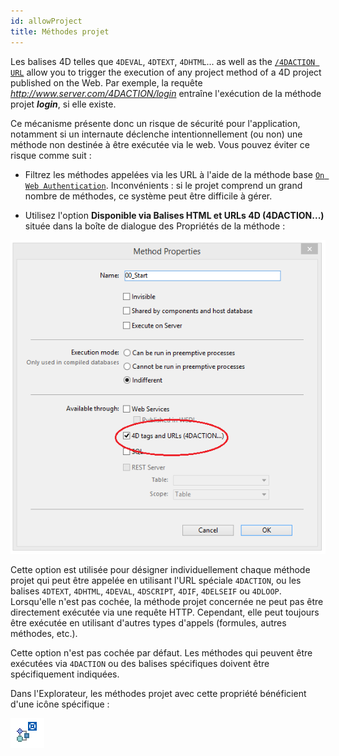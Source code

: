 ```yaml
---
id: allowProject
title: Méthodes projet
---
```


Les balises 4D telles que `4DEVAL`, `4DTEXT`, `4DHTML`... as well as the [`/4DACTION URL`](./httpRequests.md#4daction) allow you to trigger the execution of any project method of a 4D project published on the Web. Par exemple, la requête *http://www.server.com/4DACTION/login* entraîne l'exécution de la méthode projet ***login***, si elle existe.

Ce mécanisme présente donc un risque de sécurité pour l'application, notamment si un internaute déclenche intentionnellement (ou non) une méthode non destinée à être exécutée via le web. Vous pouvez éviter ce risque comme suit :

- Filtrez les méthodes appelées via les URL à l'aide de la méthode base [`On Web Authentication`](authentication.md#on-web-authentication). Inconvénients : si le projet comprend un grand nombre de méthodes, ce système peut être difficile à gérer.

- Utilisez l'option **Disponible via Balises HTML et URLs 4D (4DACTION...)** située dans la boîte de dialogue des Propriétés de la méthode :

![](../assets/en/WebServer/methodProperties.png)

Cette option est utilisée pour désigner individuellement chaque méthode projet qui peut être appelée en utilisant l'URL spéciale `4DACTION`, ou les balises `4DTEXT`, `4DHTML`, `4DEVAL`, `4DSCRIPT`, `4DIF`, `4DELSEIF` ou `4DLOOP`. Lorsqu'elle n'est pas cochée, la méthode projet concernée ne peut pas être directement exécutée via une requête HTTP. Cependant, elle peut toujours être exécutée en utilisant d'autres types d'appels (formules, autres méthodes, etc.).

Cette option n'est pas cochée par défaut. Les méthodes qui peuvent être exécutées via `4DACTION` ou des balises spécifiques doivent être spécifiquement indiquées.

Dans l'Explorateur, les méthodes projet avec cette propriété bénéficient d'une icône spécifique :

![](../assets/en/WebServer/methodIcon.png)

